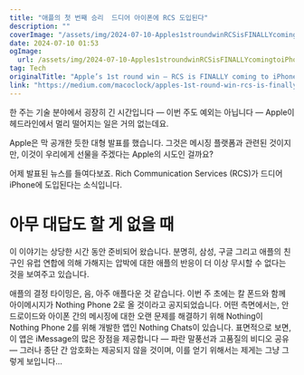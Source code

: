 ```yaml
---
title: "애플의 첫 번째 승리  드디어 아이폰에 RCS 도입된다"
description: ""
coverImage: "/assets/img/2024-07-10-Apples1stroundwinRCSisFINALLYcomingtoiPhone_0.png"
date: 2024-07-10 01:53
ogImage: 
  url: /assets/img/2024-07-10-Apples1stroundwinRCSisFINALLYcomingtoiPhone_0.png
tag: Tech
originalTitle: "Apple’s 1st round win — RCS is FINALLY coming to iPhone"
link: "https://medium.com/macoclock/apples-1st-round-win-rcs-is-finally-coming-to-iphone-0a7804381e12"
---
```



한 주는 기술 분야에서 굉장히 긴 시간입니다 — 이번 주도 예외는 아닙니다 — Apple이 헤드라인에서 멀리 떨어지는 일은 거의 없는데요.

Apple은 막 공개한 듯한 대형 발표를 했습니다. 그것은 메시징 플랫폼과 관련된 것이지만, 이것이 우리에게 선물을 주겠다는 Apple의 시도인 걸까요?

어제 발표된 뉴스를 들여다보죠. Rich Communication Services (RCS)가 드디어 iPhone에 도입된다는 소식입니다.

<div class="content-ad"></div>

# 아무 대답도 할 게 없을 때

이 이야기는 상당한 시간 동안 준비되어 왔습니다. 분명히, 삼성, 구글 그리고 애플의 친구인 유럽 연합에 의해 가해지는 압박에 대한 애플의 반응이 더 이상 무시할 수 없다는 것을 보여주고 있습니다.

애플의 결정 타이밍은, 음, 아주 애플다운 것 같습니다. 이번 주 초에는 칼 폰드와 함께 아이메시지가 Nothing Phone 2로 올 것이라고 공지되었습니다. 어떤 측면에서는, 안드로이드와 아이폰 간의 메시징에 대한 오랜 문제를 해결하기 위해 Nothing이 Nothing Phone 2를 위해 개발한 앱인 Nothing Chats이 있습니다. 표면적으로 보면, 이 앱은 iMessage의 많은 장점을 제공합니다 — 파란 말풍선과 고품질의 비디오 공유 — 그러나 종단 간 암호화는 제공되지 않을 것이며, 이를 얻기 위해서는 제게는 그냥 그렇게 보입니다...